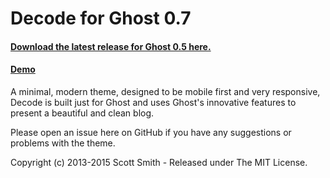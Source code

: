 # Decode for Ghost 0.7
#### [Download the latest release for Ghost 0.5 here.](https://github.com/ScottSmith95/Decode-for-Ghost/releases/download/0.7.0/decode.zip)

#### [Demo](http://decode-ghost-demo.scotthsmith.com)

A minimal, modern theme, designed to be mobile first and very responsive, Decode is built just for Ghost and uses Ghost's innovative features to present a beautiful and clean blog.

Please open an issue here on GitHub if you have any suggestions or problems with the theme.

Copyright (c) 2013-2015 Scott Smith - Released under The MIT License.
